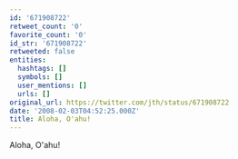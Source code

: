 ```yaml
---
id: '671908722'
retweet_count: '0'
favorite_count: '0'
id_str: '671908722'
retweeted: false
entities:
  hashtags: []
  symbols: []
  user_mentions: []
  urls: []
original_url: https://twitter.com/jth/status/671908722
date: '2008-02-03T04:52:25.000Z'
title: Aloha, O'ahu!
---
```


Aloha, O'ahu!